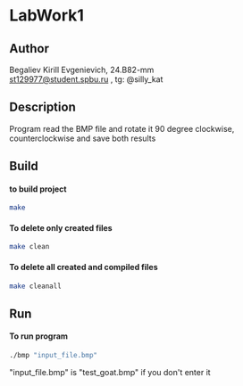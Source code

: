 # LabWork1
## Author
Begaliev Kirill Evgenievich, 24.B82-mm <br>
st129977@student.spbu.ru , tg: @silly_kat
## Description
Program read the BMP file and rotate it 90 degree clockwise, counterclockwise and save both results
## Build
#### to build project
```bash
make
```
#### To delete only created files 
```bash
make clean
```
#### To delete all created and compiled files
```bash
make cleanall
```
## Run
#### To run program
```bash
./bmp "input_file.bmp"
```
"input_file.bmp" is "test_goat.bmp" if you don't enter it

